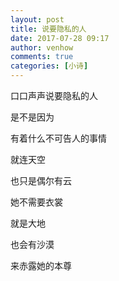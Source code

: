 ```yaml
---
layout: post
title: 说要隐私的人
date: 2017-07-28 09:17
author: venhow
comments: true
categories: [小诗]
---
```

口口声声说要隐私的人

是不是因为

有着什么不可告人的事情

就连天空

也只是偶尔有云

她不需要衣裳

就是大地

也会有沙漠

来赤露她的本尊
